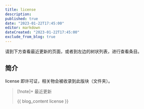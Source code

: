 ```yaml
---
title: license
description:
published: true
date: "2023-01-22T17:45:00"
editor: markdown
dateCreated: "2023-01-22T17:45:00"
exclude_from_blog: true
---
```


请到下方查看最近更新的页面，或者到左边的树状列表，进行查看条目。

## 简介

license 即许可证，相关物会被收录到此版块（文件夹）。

> [!note]+ 最近更新
>
> {{ blog_content license }}
